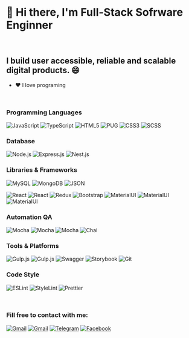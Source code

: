 # 👋 Hi there, I'm Full-Stack Sofrware Enginner

<br>

## I build user accessible, reliable and scalable digital products. 😄

- ❤️ I love programing

<br>

### Programming Languages
![JavaScript](https://img.shields.io/badge/-JavaScript-090909?style=for-the-badge&logo=JavaScript)
![TypeScript](https://img.shields.io/badge/-TypeScript-090909?style=for-the-badge&logo=TypeScript)
![HTML5](https://img.shields.io/badge/-HTML5-090909?style=for-the-badge&logo=HTML5)
![PUG](https://img.shields.io/badge/-pug-090909?style=for-the-badge&logo=pug)
![CSS3](https://img.shields.io/badge/-CSS3-090909?style=for-the-badge&logo=CSS3)
![SCSS](https://img.shields.io/badge/-SCSS-090909?style=for-the-badge&logo=SASS)

### Database
![Node.js](https://img.shields.io/badge/-MySQL-090909?style=for-the-badge&logo=MySQL)
![Express.js](https://img.shields.io/badge/-MongoDB-090909?style=for-the-badge&logo=MongoDB)
![Nest.js](https://img.shields.io/badge/-PostgreSQL-090909?style=for-the-badge&logo=PostgreSQL)

### Libraries & Frameworks
![MySQL](https://img.shields.io/badge/-Node.js-090909?style=for-the-badge&logo=Node.js)
![MongoDB](https://img.shields.io/badge/-Nest.js-090909?style=for-the-badge&logo=Nestjs)
![JSON](https://img.shields.io/badge/-Express.js-090909?style=for-the-badge&logo=Express)

![React](https://img.shields.io/badge/-next-090909?style=for-the-badge&logo=next.js)
![React](https://img.shields.io/badge/-React-090909?style=for-the-badge&logo=react)
![Redux](https://img.shields.io/badge/-Redux-090909?style=for-the-badge&logo=redux)
![Bootstrap](https://img.shields.io/badge/-i18n-090909?style=for-the-badge&logo=i18n)
![MaterialUI](https://img.shields.io/badge/-Materialui-090909?style=for-the-badge&logo=Material_ui)
![MaterialUI](https://img.shields.io/badge/-RxJS-090909?style=for-the-badge&logo=RxJS)
![MaterialUI](https://img.shields.io/badge/-jQuery-090909?style=for-the-badge&logo=jQuery)

### Automation QA
![Mocha](https://img.shields.io/badge/-cypress-090909?style=for-the-badge&logo=cypress)
![Mocha](https://img.shields.io/badge/-Playwright-090909?style=for-the-badge&logo=Playwright)
![Mocha](https://img.shields.io/badge/-Mocha-090909?style=for-the-badge&logo=Mocha)
![Chai](https://img.shields.io/badge/-Chai-090909?style=for-the-badge&logo=Chai)

### Tools & Platforms
![Gulp.js](https://img.shields.io/badge/-webpack-090909?style=for-the-badge&logo=webpack)
![Gulp.js](https://img.shields.io/badge/-Gulp-090909?style=for-the-badge&logo=Gulp)
![Swagger](https://img.shields.io/badge/-Swagger-090909?style=for-the-badge&logo=Swagger)
![Storybook](https://img.shields.io/badge/-Storybook-090909?style=for-the-badge&logo=Storybook)
![Git](https://img.shields.io/badge/-Git-090909?style=for-the-badge&logo=Git)

### Code Style
![ESLint](https://img.shields.io/badge/-ESLint-090909?style=for-the-badge&logo=ESLint)
![StyleLint](https://img.shields.io/badge/-StyleLint-090909?style=for-the-badge&logo=StyleLint)
![Prettier](https://img.shields.io/badge/-Prettier-090909?style=for-the-badge&logo=Prettier)

<br>

### Fill free to contact with me:
[![Gmail](https://img.shields.io/badge/-upwork-090909?style=for-the-badge&logo=upwork)](https://www.upwork.com/freelancers/~014daa702b9bacddd3?viewMode=1)
[![Gmail](https://img.shields.io/badge/-gmail-090909?style=for-the-badge&logo=gmail)](mailto:freelance.profile.personal@gmail.com)
[![Telegram](https://img.shields.io/badge/-telegram-090909?style=for-the-badge&logo=telegram)](https://telegram.im/@pro100volodymyr)
[![Facebook](https://img.shields.io/badge/-website-090909?style=for-the-badge&logo=website)](https://www.volodymyr-shylo.com)
